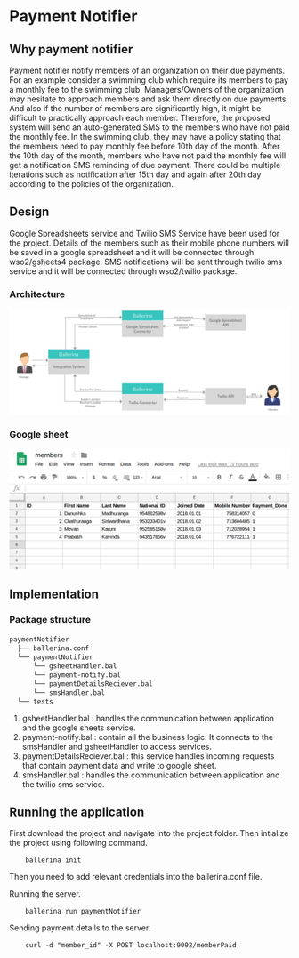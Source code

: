 # Payment Notifier

## Why payment notifier

Payment notifier notify members of an organization on their due payments. For an example consider a swimming club which require its members to pay a monthly fee to the swimming club. Managers/Owners of the organization may hesitate to approach members and ask them directly on due payments. And also if the number of members are significantly high, it might be difficult to practically approach each member. Therefore, the proposed system will send an auto-generated SMS to the members who have not paid the monthly fee. In the swimming club, they may have a policy stating that the members need to pay monthly fee before 10th day of the month.  After the 10th day of the month, members who have not paid the monthly fee will get a notification SMS reminding of due payment. There could be multiple iterations such as notification after 15th day and again after 20th day according to the policies of the organization.

## Design

Google Spreadsheets service and Twilio SMS Service have been used for the project. Details of the members such as their mobile phone numbers will be saved in a google spreadsheet and it will be connected through wso2/gsheets4 package. SMS notifications will be sent through twilio sms service and it will be connected through wso2/twilio package.

### Architecture

![Sample googlsheet created to keep trach of product downloads by customers](images/high_architecture.jpg)

### Google sheet

![Sample googlsheet created to keep trach of product downloads by customers](images/gsheet.png)

## Implementation

### Package structure


```
paymentNotifier
  ├── ballerina.conf  
  └── paymentNotifier
      └── gsheetHandler.bal
      └── payment-notify.bal
      └── paymentDetailsReciever.bal
      └── smsHandler.bal
  └── tests    
```

1. gsheetHandler.bal : handles the communication between application and the google sheets service.
2. payment-notify.bal : contain all the business logic. It connects to the smsHandler and gsheetHandler to access services.
3. paymentDetailsReciever.bal : this service handles incoming requests that contain payment data and write to google sheet.
4. smsHandler.bal : handles the communication between application and the twilio sms service.

## Running the application

First download the project and navigate into the project folder. Then intialize the project using following command.
```
    ballerina init
```
Then you need to add relevant credentials into the ballerina.conf file.

Running the server.
```
    ballerina run paymentNotifier
```

Sending payment details to the server.

```
    curl -d "member_id" -X POST localhost:9092/memberPaid
```
